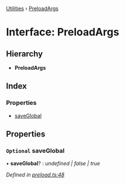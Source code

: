 [Utilities](../README.md) › [PreloadArgs](preloadargs.md)

# Interface: PreloadArgs

## Hierarchy

* **PreloadArgs**

## Index

### Properties

* [saveGlobal](preloadargs.md#optional-saveglobal)

## Properties

### `Optional` saveGlobal

• **saveGlobal**? : *undefined | false | true*

*Defined in [preload.ts:48](https://github.com/noobiept/utilities/blob/2dab2f8/source/preload.ts#L48)*
